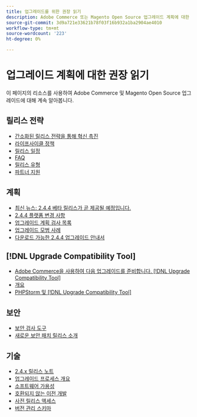 ```yaml
---
title: 업그레이드를 위한 권장 읽기
description: Adobe Commerce 또는 Magento Open Source 업그레이드 계획에 대한 권장 읽기를 검토합니다.
source-git-commit: 3d9a721e33621b78f03f16b932a1ba2904ae4010
workflow-type: tm+mt
source-wordcount: '223'
ht-degree: 0%

---
```



# 업그레이드 계획에 대한 권장 읽기

이 페이지의 리소스를 사용하여 Adobe Commerce 및 Magento Open Source 업그레이드에 대해 계속 알아봅니다.

## 릴리스 전략

- [간소화된 릴리스 전략을 통해 혁신 촉진](https://magento.com/blog/accelerating-innovation-through-simplified-release-strategy)
- [라이프사이클 정책](https://magento.com/sites/default/files/magento-software-lifecycle-policy.pdf)
- [릴리스 일정](https://devdocs.magento.com/release/)
- [FAQ](https://support.magento.com/hc/en-us/articles/4409421516301-FAQ-for-New-Adobe-Commerce-Release-Strategy-and-Updated-Lifecycle-Policy)
- [릴리스 유형](https://devdocs.magento.com/release/policy/)
- [파트너 지원](https://solutionpartners.adobe.com/content/dam/spp_assets/restricted/community/Community_47/Webinar_Recording_Commerce_Q4_Product_Update.URL)

## 계획

- [최신 뉴스: 2.4.4 베타 릴리스가 곧 제공될 예정입니다.](https://community.magento.com/t5/Magento-DevBlog/BREAKING-NEWS-2-4-4-beta-releases-are-coming-soon/ba-p/484310)
- [2.4.4 플랫폼 변경 사항](https://community.magento.com/t5/Magento-DevBlog/Technical-platform-changes-to-expect-in-Adobe-Commerce-2-4-4/ba-p/485506)
- [업그레이드 계획 검사 목록](https://support.magento.com/hc/en-us/articles/360057968951)
- [업그레이드 모범 사례](../prepare/best-practices.md)
- [다운로드 가능한 2.4.4 업그레이드 안내서](../../assets/upgrade-guide/adobe-commerce-2-4-upgrade-guide.pdf)

## [!DNL Upgrade Compatibility Tool]

- [Adobe Commerce을 사용하여 다음 업그레이드를 준비합니다. [!DNL Upgrade Compatibility Tool]](https://community.magento.com/t5/Magento-DevBlog/Prepare-for-Your-Next-Upgrade-with-the-Adobe-Commerce-Upgrade/ba-p/483372)
- [개요](../upgrade-compatibility-tool/overview.md)
- [PHPStorm 및 [!DNL Upgrade Compatibility Tool]](https://devdocs.magento.com/guides/v2.3/ext-best-practices/phpstorm/uct-run-configuration.html)

## 보안

- [보안 검사 도구](https://magento.com/blog/magento-news/secure-your-storefront-enhanced-magento-security-scan-tool)
- [새로운 보안 패치 릴리스 소개](https://community.magento.com/t5/Magento-DevBlog/Introducing-the-New-Security-Patch-Release/ba-p/141287)

## 기술

- [2.4.x 릴리스 노트](https://devdocs.magento.com/guides/v2.4/release-notes/bk-release-notes.html)
- [업그레이드 프로세스 개요](../overview.md)
- [소프트웨어 가용성](https://devdocs.magento.com/release/availability.html)
- [호환되지 않는 이전 개발](https://devdocs.magento.com/contributor-guide/backward-compatible-development/index.html)
- [사전 릴리스 액세스](https://support.magento.com/hc/en-us/articles/360034120932)
- [버전 관리 스키마](https://devdocs.magento.com/guides/v2.3/extension-dev-guide/versioning/)
